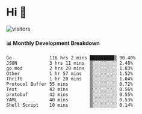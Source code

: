 # Hi 👋
 
![visitors](https://visitor-badge.glitch.me/badge?page_id=sorcererxw.sorcererx)

#### 📊 Monthly Development Breakdown

<!--START_SECTION:waka-->
```text
Go              116 hrs 2 mins █████████▒ 90.40%
JSON            3 hrs 11 mins  ▒░░░░░░░░░ 2.48%
go.mod          2 hrs 20 mins  ▒░░░░░░░░░ 1.83%
Other           1 hr 57 mins   ▒░░░░░░░░░ 1.52%
Thrift          1 hr 20 mins   ▒░░░░░░░░░ 1.04%
Protocol Buffer 55 mins        ▒░░░░░░░░░ 0.72%
Text            42 mins        ▒░░░░░░░░░ 0.56%
protobuf        42 mins        ▒░░░░░░░░░ 0.55%
YAML            40 mins        ▒░░░░░░░░░ 0.53%
Shell Script    10 mins        ▒░░░░░░░░░ 0.14%
```
<!--END_SECTION:waka-->
